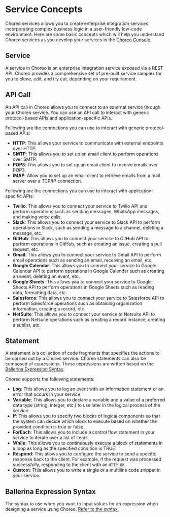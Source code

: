 # Service Concepts

Choreo services allows you to create enterprise integration services incorporating complex business logic in a user-friendly low-code environment. Here are some basic concepts which will help you understand Choreo services as you develop your services in the [Choreo Console]({{choreo_console}}).
 
## Service
A service in Choreo is an enterprise integration service exposed via a REST API. Choreo provides a comprehensive set of pre-built service samples for you to clone, edit, and try out, depending on your requirement. 

## API Call
An API call in Choreo allows you to connect to an external service through your Choreo service. You can use an API call to interact with generic protocol-based APIs and application-specific APIs.

Following are the connections you can use to interact with generic protocol-based APIs:
  
 - **HTTP**: This allows your service to communicate with external endpoints over HTTP.   
 - **SMTP**: This allows you to set up an email client to perform operations over SMTP. 
 - **POP3**: This allows you to set up an email client to receive emails over POP3. 
 - **IMAP**: Allow you to set up an email client to retrieve emails from a mail server over a TCP/IP connection.

Following are the connections you can use to interact with application-specific APIs:

 - **Twilio**: This allows you to connect your service to Twilio API and perform operations such as sending messages, WhatsApp messages, and making voice calls.
 - **Slack**: This allows you to connect your service to Slack API to perform operations in Slack, such as sending a message to a channel, deleting a message, etc.
 - **GitHub**: This allows you to connect your service to GitHub API to perform operations in GitHub, such as creating an issue, creating a pull request, etc. 
 - **Gmail**: This allows you to connect your service to Gmail API to perform email operations such as sending an email, receiving an email, etc.
 - **Google Calendar**: This allows you to connect your service to Google Calendar API to perform operations in Google Calendar such as creating an event, deleting an event, etc.
 - **Google Sheets**: This allows you to connect your service to Google Sheets API to perform operations in Google Sheets such as reading data, formatting data, etc.
 - **Salesforce**: This allows you to connect your service to Salesforce API to perform Salesforce operations such as obtaining organization information, creating a record, etc.
 - **NetSuite**: This allows you to connect your service to Netsuite API to perform Netsuite operations such as creating a record instance, creating a sublist, etc.

## Statement
A statement is a collection of code fragments that specifies the actions to be carried out by a Choreo service. Choreo statements can also be composed of expressions. These expressions are written based on the [Ballerina Expression Syntax](#ballerina-expression-syntax).

Choreo supports the following statements:

 - **Log**: This allows you to log an event with an information statement or an error that occurs in your service.    
 - **Variable**: This allows you to declare a variable and a value of a preferred data type (string, integer, etc.) to use later in the logical process of the service.
 - **If**: This allows you to specify two blocks of logical components so that the system can decide which block to execute based on whether the provided condition is true or false.   
 - **ForEach**: This allows you to include a control flow statement in your service to iterate over a list of items.
 - **While**: This allows you to continuously execute a block of statements in a loop as long as the specified condition is TRUE. 
 - **Respond**: This allows you to configure the service to send a specific response back to the client. For example, if the request was processed successfully,  responding to the client with an `HTTP_OK`.
 - **Custom**: This allows you to write a single or a multiline code snippet in your service.

## Ballerina Expression Syntax
The syntax to use when you want to input values for an expression when designing a service using Choreo. [Refer to the syntax.](../references/choreo-expression-syntax)
